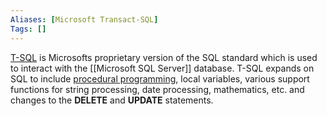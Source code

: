 ```yaml
---
Aliases: [Microsoft Transact-SQL]
Tags: []
---
```


[T-SQL](https://docs.microsoft.com/en-us/sql/t-sql/language-reference?view=sql-server-ver15) is Microsofts proprietary version of the SQL standard which is used to interact with the [[Microsoft SQL Server]] database. T-SQL expands on SQL to include [procedural programming](https://en.wikipedia.org/wiki/Procedural_programming), local variables, various support functions for string processing, date processing, mathematics, etc. and changes to the **DELETE** and **UPDATE** statements.